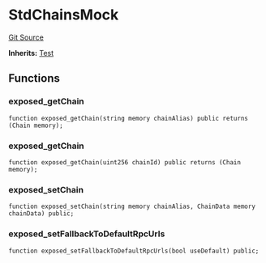 # StdChainsMock
[Git Source](https://github.com/dustinstacy/boncurs/blob/02ed8078bd89ba19394d69164a2bad75906f2c24/lib/forge-std/test/StdChains.t.sol)

**Inherits:**
[Test](/lib/forge-std/src/Test.sol/abstract.Test.md)


## Functions
### exposed_getChain


```solidity
function exposed_getChain(string memory chainAlias) public returns (Chain memory);
```

### exposed_getChain


```solidity
function exposed_getChain(uint256 chainId) public returns (Chain memory);
```

### exposed_setChain


```solidity
function exposed_setChain(string memory chainAlias, ChainData memory chainData) public;
```

### exposed_setFallbackToDefaultRpcUrls


```solidity
function exposed_setFallbackToDefaultRpcUrls(bool useDefault) public;
```

